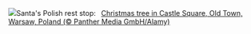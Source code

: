 ![](https://www.bing.com/th?id=OHR.WarsawChristmas_EN-US8819312496_UHD.jpg&w=1000)Santa's Polish rest stop:&nbsp;&ensp;[Christmas tree in Castle Square, Old Town, Warsaw, Poland (© Panther Media GmbH/Alamy)](https://www.bing.com/th?id=OHR.WarsawChristmas_EN-US8819312496_UHD.jpg)
<br><br/>

